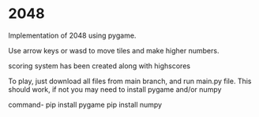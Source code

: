 # 2048
Implementation of 2048 using pygame.

Use arrow keys or wasd to move tiles and make higher numbers.

scoring system has been created along with highscores

To play, just download all files from main branch, and run main.py file.
This should work, if not you may need to install pygame and/or numpy

command-
pip install pygame
pip install numpy
